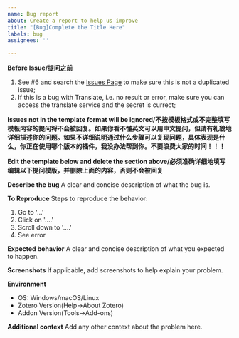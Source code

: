 ```yaml
---
name: Bug report
about: Create a report to help us improve
title: "[Bug]Complete the Title Here"
labels: bug
assignees: ''

---
```


**Before Issue/提问之前**
1. See #6 and search the [Issues Page](https://github.com/windingwind/zotero-pdf-translate/issues) to make sure this is not a duplicated issue;  
2. If this is a bug with Translate, i.e. no result or error, make sure you can access the translate service and the secret is currect;  

**Issues not in the template format will be ignored/不按模板格式或不完整填写模板内容的提问将不会被回复。如果你看不懂英文可以用中文提问，但请有礼貌地详细描述你的问题。如果不详细说明通过什么步骤可以复现问题，具体表现是什么，你正在使用哪个版本的插件，我没办法帮到你。不要浪费大家的时间！！！**

**Edit the template below and delete the section above/必须准确详细地填写编辑以下提问模版，并删除上面的内容，否则不会被回复**

**Describe the bug**
A clear and concise description of what the bug is.

**To Reproduce**
Steps to reproduce the behavior:
1. Go to '...'
2. Click on '....'
3. Scroll down to '....'
4. See error

**Expected behavior**
A clear and concise description of what you expected to happen.

**Screenshots**
If applicable, add screenshots to help explain your problem.

**Environment**
 - OS: Windows/macOS/Linux
 - Zotero Version(Help->About Zotero)
 - Addon Version(Tools->Add-ons)

**Additional context**
Add any other context about the problem here.
